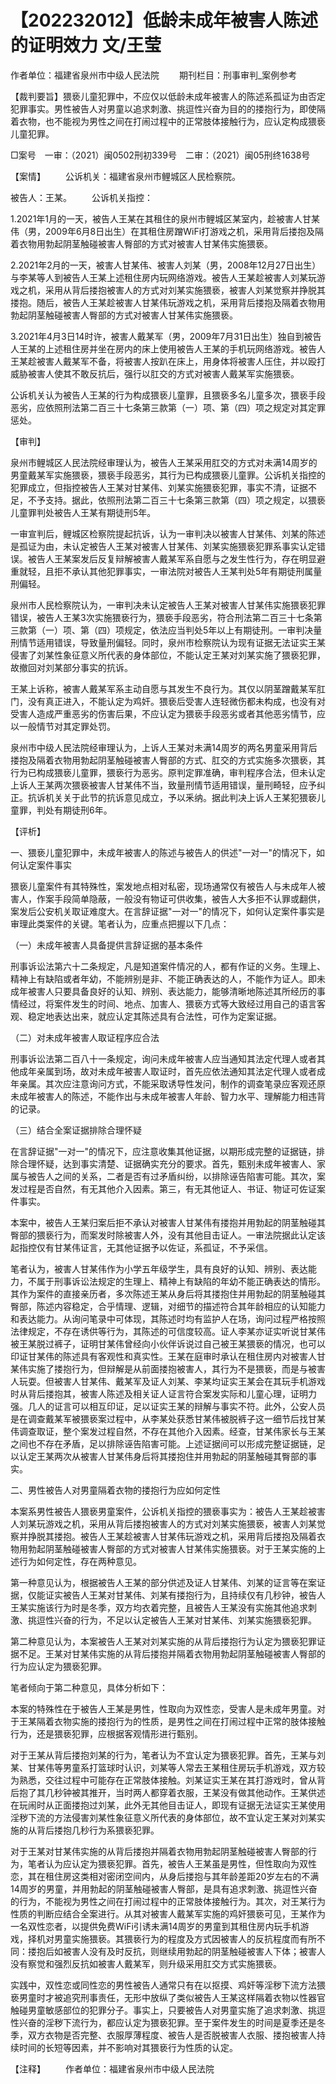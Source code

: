# 【202232012】低龄未成年被害人陈述的证明效力 文/王莹

作者单位：福建省泉州市中级人民法院 　　期刊栏目：刑事审判_案例参考

【裁判要旨】猥亵儿童犯罪中，不应仅以低龄未成年被害人的陈述系孤证为由否定犯罪事实。男性被告人对男童以追求刺激、挑逗性兴奋为目的的搂抱行为，即使隔着衣物，也不能视为男性之间在打闹过程中的正常肢体接触行为，应认定构成猥亵儿童犯罪。

□案号　一审：（2021）闽0502刑初339号　二审：（2021）闽05刑终1638号

【案情】 　　公诉机关：福建省泉州市鲤城区人民检察院。

被告人：王某。 　　公诉机关指控：

1.2021年1月的一天，被告人王某在其租住的泉州市鲤城区某室内，趁被害人甘某伟（男，2009年6月8日出生）在其租住房蹭WiFi打游戏之机，采用背后搂抱及隔着衣物用勃起阴茎触碰被害人臀部的方式对被害人甘某伟实施猥亵。

2.2021年2月的一天，被害人甘某伟、被害人刘某（男，2008年12月27日出生）与李某等人到被告人王某上述租住房内玩网络游戏。被告人王某趁被害人刘某玩游戏之机，采用从背后搂抱被害人的方式对刘某实施猥亵，被害人刘某觉察并挣脱其搂抱。随后，被告人王某趁被害人甘某伟玩游戏之机，采用背后搂抱及隔着衣物用勃起阴茎触碰被害人臀部的方式对被害人甘某伟实施猥亵。

3.2021年4月3日14时许，被害人戴某军（男，2009年7月31日出生）独自到被告人王某的上述租住房并坐在房内的床上使用被告人王某的手机玩网络游戏。被告人王某趁被害人戴某军不备，将被害人按趴在床上，用身体将被害人压住，并以殴打威胁被害人使其不敢反抗后，强行以肛交的方式对被害人戴某军实施猥亵。

公诉机关认为被告人王某的行为构成猥亵儿童罪，且猥亵多名儿童多次，猥亵手段恶劣，应依照刑法第二百三十七条第三款第（一）项、第（四）项之规定对其定罪惩处。

【审判】

泉州市鲤城区人民法院经审理认为，被告人王某采用肛交的方式对未满14周岁的男童戴某军实施猥亵，猥亵手段恶劣，其行为已构成猥亵儿童罪。公诉机关指控的犯罪成立，但指控被告人王某对甘某伟、刘某实施猥亵犯罪，事实不清，证据不足，不予支持。据此，依照刑法第二百三十七条第三款第（四）项之规定，以猥亵儿童罪判处被告人王某有期徒刑5年。

一审宣判后，鲤城区检察院提起抗诉，认为一审判决以被害人甘某伟、刘某的陈述是孤证为由，未认定被告人王某对被害人甘某伟、刘某实施猥亵犯罪系事实认定错误。被告人王某案发后反复辩解被害人戴某军系自愿与之发生性行为，存在明显避重就轻，且拒不承认其他犯罪事实，一审法院对被告人王某判处5年有期徒刑属量刑偏轻。

泉州市人民检察院认为，一审判决未认定被告人王某对被害人甘某伟实施猥亵犯罪错误，被告人王某3次实施猥亵行为，猥亵手段恶劣，符合刑法第二百三十七条第三款第（一）项、第（四）项规定，依法应当判处5年以上有期徒刑。一审判决量刑情节适用错误，导致量刑偏轻。同时，泉州市检察院认为现有证据无法证实王某侵害了刘某性象征意义所代表的身体部位，不能认定王某对刘某实施了猥亵犯罪，故撤回对刘某部分事实的抗诉。

王某上诉称，被害人戴某军系主动自愿与其发生不良行为。其仅以阴茎蹭戴某军肛门，没有真正进入，不能认定为鸡奸。猥亵后受害人连轻微伤都未构成，也没有对受害人造成严重恶劣的伤害后果，不应认定为猥亵手段恶劣或者其他恶劣情节，应以一般情节对其定罪处罚。

泉州市中级人民法院经审理认为，上诉人王某对未满14周岁的两名男童采用背后搂抱及隔着衣物用勃起阴茎触碰被害人臀部的方式、肛交的方式实施多次猥亵，其行为已构成猥亵儿童罪，猥亵行为恶劣。原判定罪准确，审判程序合法，但未认定上诉人王某两次猥亵被害人甘某伟不当，致量刑情节适用错误，量刑畸轻，应予纠正。抗诉机关关于此节的抗诉意见成立，予以釆纳。据此判决上诉人王某犯猥亵儿童罪，判处有期徒刑6年。

【评析】

一、猥亵儿童犯罪中，未成年被害人的陈述与被告人的供述"一对一"的情况下，如何认定案件事实

猥亵儿童案件有其特殊性，案发地点相对私密，现场通常仅有被告人与未成年人被害人，作案手段简单隐蔽，一般没有物证可供收集，被告人大多拒不认罪或翻供，案发后公安机关取证难度大。在言辞证据"一对一"的情况下，如何认定案件事实是审理此类案件的关键。笔者认为，应重点把握以下几点：

（一）未成年被害人具备提供言辞证据的基本条件

刑事诉讼法第六十二条规定，凡是知道案件情况的人，都有作证的义务。生理上、精神上有缺陷或者年幼，不能辨别是非、不能正确表达的人，不能作为证人。即未成年被害人只要具备良好的认知、辨别、表达能力，能够清晰地陈述其所经历的事情经过，将案件发生的时间、地点、加害人、猥亵方式等大致经过用自己的语言客观、稳定地表达出来，就应认定其陈述具有合法性，可作为定案证据。

（二）对未成年被害人取证程序应合法

刑事诉讼法第二百八十一条规定，询问未成年被害人应当通知其法定代理人或者其他成年亲属到场，故对未成年被害人取证时，首先应依法通知其法定代理人或者成年亲属。其次应注意询问方式，不能采取诱导性发问，制作的调查笔录应客观还原未成年被害人的陈述，不能作出与未成年被害人年龄、智力水平、理解能力相违背的记录。

（三）结合全案证据排除合理怀疑

在言辞证据"一对一"的情况下，应注意收集其他证据，以期形成完整的证据链，排除合理怀疑，达到事实清楚、证据确实充分的要求。首先，甄别未成年被害人、家属与被告人之间的关系，二者是否有过矛盾纠纷，以排除诬告陷害可能。其次，案发过程是否自然，有无其他介入因素。第三，有无其他证人、书证、物证可佐证案件事实。

本案中，被告人王某归案后拒不承认对被害人甘某伟有搂抱并用勃起的阴茎触碰其臀部的猥亵行为，而案发时除被害人外，没有其他目击证人。一审法院据此认定该起指控仅有甘某伟证言，无其他证据予以佐证，系孤证，不予采信。

笔者认为，被害人甘某伟作为小学五年级学生，具有良好的认知、辨别、表达能力，不属于刑事诉讼法规定的生理上、精神上有缺陷的年幼不能正确表达的情形。其作为案件的直接亲历者，多次陈述王某从身后将其搂抱住并用勃起的阴茎触碰其臀部，陈述内容稳定，合乎情理、逻辑，对细节的描述符合其年龄相应的认知能力和表达能力。从询问笔录中可体现，其陈述时均有监护人在场，询问过程严格按照法律规定，不存在诱供等行为，其陈述的可信度较高。证人李某亦证实听说甘某伟被王某脱过裤子，证明甘某伟曾经向小伙伴诉说过自己被王某猥亵的情况，也可以印证甘某伟的陈述具有客观性和真实性。王某在庭审时承认在租住房内对被害人甘某伟实施了搂抱行为，但辩解是从前面搂抱被害人，其行为不是猥亵，而是与被害人玩耍。但被害人甘某伟、戴某军及证人刘某、李某均证实王某会在其玩手机游戏时从背后搂抱其，被害人陈述及相关证人证言符合案发实际和儿童心理，证明力强。几人的证言可以相互印证，足以证实王某的辩解与事实不符。此外，公安人员是在调查戴某军被猥亵案过程中，从李某处获悉甘某伟被脱裤子这一细节后找甘某伟调查取证，整个案发过程自然，不存在其他介入因素。经查，甘某伟家长与王某之间也不存在矛盾，足以排除诬告陷害可能。上述证据间可以形成完整证据链，足以认定王某两次从被害人甘某伟身后将其搂抱住并用勃起的阴茎触碰其臀部的事实。

二、男性被告人对男童隔着衣物的搂抱行为应如何定性

本案系男性被告人猥亵男童案件，公诉机关指控的猥亵事实为：被告人王某趁被害人刘某玩游戏之机，采用从背后搂抱被害人的方式对刘某实施猥亵，被害人刘某觉察并挣脱其搂抱。被告人王某趁被害人甘某伟玩游戏之机，采用背后搂抱及隔着衣物用勃起阴茎触碰被害人臀部的方式对被害人甘某伟实施猥亵。对于王某实施的上述行为如何定性，存在两种意见。

第一种意见认为，根据被告人王某的部分供述及证人甘某伟、刘某的证言等在案证据，仅能证实被告人王某对甘某伟、刘某有搂抱行为，且持续仅有几秒钟，被告人王某实施该行为时是冬季，双方均衣着完整，且被告人王某没有实施其他追求刺激、挑逗性兴奋的行为，不足以认定被告人王某对甘某伟、刘某实施猥亵犯罪。

第二种意见认为，本案被告人王某对刘某实施的从背后搂抱行为认定为猥亵犯罪证据不足。王某对甘某伟实施的从背后搂抱并隔着衣物用勃起阴茎触碰被害人臀部的行为应认定为猥亵犯罪。

笔者倾向于第二种意见，具体分析如下：

本案的特殊性在于被告人王某是男性，性取向为双性恋，受害人是未成年男童。对于王某隔着衣物实施的搂抱行为的性质，是男性之间在打闹过程中正常的肢体接触行为，还是猥亵犯罪，应根据客观情形进行甄别。

对于王某从背后搂抱刘某的行为，笔者认为不宜认定为猥亵犯罪。首先，王某与刘某、甘某伟等男童系打篮球时认识，刘某等人常去王某租住房玩手机游戏，双方较为熟悉，交往过程中可能存在正常肢体接触。刘某证实王某在其打游戏时，曾从背后抱了其几秒钟被其推开，当时两人都穿着衣服，王某没有做其他动作。王某供述在玩闹时从正面搂抱过刘某，此外无其他目击证人，即现有证据无法证实王某使用淫秽下流的方法侵害刘某性象征意义所代表的身体部位，故不宜认定王某对刘某实施的从背后搂抱几秒行为系猥亵犯罪。

对于王某对甘某伟实施的从背后搂抱并隔着衣物用勃起阴茎触碰被害人臀部的行为，笔者认为应认定为猥亵犯罪。首先，被告人王某虽是男性，但性取向为双性恋，其在租住房这类相对密闭空间内，从身后搂抱与其年龄差距20岁左右的不满14周岁的男童，并用勃起的阴茎触碰被害人臀部，是具有追求刺激、挑逗性兴奋的行为，不能视为男性之间在打闹过程中的正常肢体接触行为。其次，对王某行为性质的判断应结合全案进行。从其对被害人戴某军实施的鸡奸猥亵可见，王某作为一名双性恋者，以提供免费WiFi引诱未满14周岁的男童到其租住房内玩手机游戏，择机对男童实施猥亵。其猥亵行为的程度及方式因被害人的反抗程度而有所不同：搂抱后如被害人没有及时反抗，则继续用勃起的阴茎触碰被害人下体；被害人没有察觉和强烈反抗如被害人戴某军，则升级采用肛交方式实施猥亵。

实践中，双性恋或同性恋的男性被告人通常只有在以抠摸、鸡奸等淫秽下流方法猥亵男童时才被追究刑事责任，无形中放纵了类似被告人王某这样隔着衣物以性器官触碰男童敏感部位的犯罪分子。事实上，只要被告人对男童实施了追求刺激、挑逗性兴奋的淫秽下流行为，都应认定为猥亵犯罪。至于案件发生的时间是夏季还是冬季，双方衣物是否完整、衣服厚薄程度、被告人是否脱被害人衣服、搂抱被害人持续时间的长短等因素，并不影响对其猥亵行为性质的认定。

【注释】 　　作者单位：福建省泉州市中级人民法院
